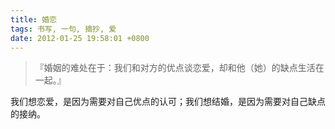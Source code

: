 ```yaml
---
title: 婚恋
tags: 书写, 一句, 摘抄, 爱
date: 2012-01-25 19:58:01 +0800
---
```



> 『婚姻的难处在于：我们和对方的优点谈恋爱，却和他（她）的缺点生活在一起。』

我们想恋爱，是因为需要对自己优点的认可；我们想结婚，是因为需要对自己缺点的接纳。

